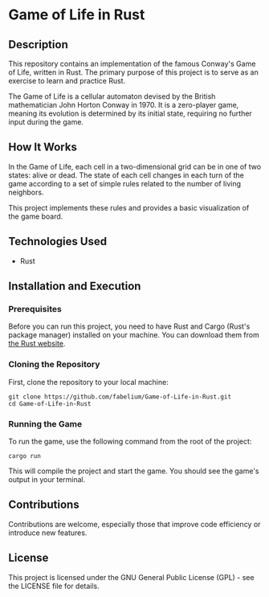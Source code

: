 # Game of Life in Rust

## Description
This repository contains an implementation of the famous Conway's Game of Life, written in Rust. The primary purpose of this project is to serve as an exercise to learn and practice Rust.

The Game of Life is a cellular automaton devised by the British mathematician John Horton Conway in 1970. It is a zero-player game, meaning its evolution is determined by its initial state, requiring no further input during the game.

## How It Works
In the Game of Life, each cell in a two-dimensional grid can be in one of two states: alive or dead. The state of each cell changes in each turn of the game according to a set of simple rules related to the number of living neighbors.

This project implements these rules and provides a basic visualization of the game board.

## Technologies Used
- Rust

## Installation and Execution

### Prerequisites
Before you can run this project, you need to have Rust and Cargo (Rust's package manager) installed on your machine. You can download them from [the Rust website](https://www.rust-lang.org/tools/install).

### Cloning the Repository
First, clone the repository to your local machine:

```
git clone https://github.com/fabelium/Game-of-Life-in-Rust.git
cd Game-of-Life-in-Rust
```

### Running the Game

To run the game, use the following command from the root of the project:

```
cargo run
```

This will compile the project and start the game. You should see the game's output in your terminal.

## Contributions
Contributions are welcome, especially those that improve code efficiency or introduce new features.

## License
This project is licensed under the GNU General Public License (GPL) - see the LICENSE file for details.

